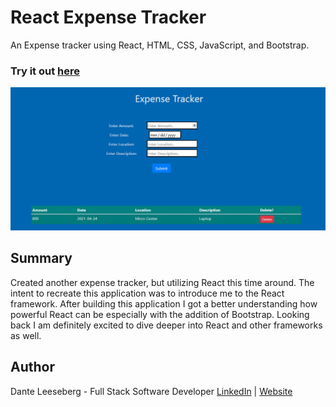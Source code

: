 # React  Expense Tracker

An Expense tracker using React, HTML, CSS, JavaScript, and Bootstrap.

### Try it out [here](https://improved-expense-tracker.herokuapp.com/)

![Expense_Tracker](Expense-Tracker.png)

## Summary 

Created another expense tracker, but utilizing React this time around. The intent to recreate this application was to introduce me to the React framework. After building this application I got a better understanding how powerful React can be especially with the addition of Bootstrap. Looking back I am definitely excited to dive deeper into React and other frameworks as well. 

## Author

Dante Leeseberg - Full Stack Software Developer [LinkedIn](https://www.linkedin.com/in/dante-leeseberg-bba05883/)
| [Website](https://www.danteleeseberg.com/)
